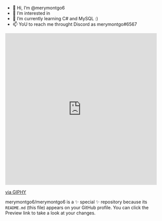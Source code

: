 - 👋 Hi, I’m @merymontgo6
- 👀 I’m interested in 
- 🌱 I’m currently learning C# and MySQL :)
- 📫 YoU to reach me throught Discord as merymontgo#6567

<iframe src="https://giphy.com/embed/hqgD6bocRHhEjamBPA" width="480" height="480" frameBorder="0" class="giphy-embed" allowFullScreen></iframe><p><a href="https://giphy.com/gifs/corgi-welsh-cute-hqgD6bocRHhEjamBPA">via GIPHY</a></p>

merymontgo6/merymontgo6 is a ✨ special ✨ repository because its `README.md` (this file) appears on your GitHub profile.
You can click the Preview link to take a look at your changes.

